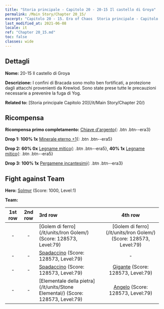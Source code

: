 ```yaml
---
title: "Storia principale - Capitolo 20 - 20-15 Il castello di Groya"
permalink: /Main Story/Chapter 20_15/
excerpt: "Capitolo 20 - 15. Era of Chaos  Storia principale - Capitolo 20_15. 20-15 Il castello di Groya"
last_modified_at: 2021-06-08
locale: it
ref: "Chapter 20_15.md"
toc: false
classes: wide
---
```


## Dettagli

 **Nome:** 20-15 Il castello di Groya

 **Descrizione:** I confini di Bracada sono molto ben fortificati, a protezione dagli attacchi provenienti da Krewlod. Sono state prese tutte le precauzioni necessarie a prevenire la fuga di Yog.

 **Related to:** [Storia principale Capitolo 20](/it/Main Story/Chapter 20/)

## Ricompensa

 **Ricompensa primo completamento:** [Chiave d'argento](/ItemsIT/con_693/){: .btn .btn--era3}

 **Drop 1:** **100% 1x** [Minerale eterno +1](/ItemsIT/mat_68/){: .btn .btn--era5}

 **Drop 2:** **60% 0x** [Legname mitico](/ItemsIT/mat_62/){: .btn .btn--era5}, **40% 1x** [Legname mitico](/ItemsIT/mat_62/){: .btn .btn--era5}

 **Drop 3:** **100% 1x** [Pergamene incantesimi](/ItemsIT/con_694/){: .btn .btn--era3}


## Fight against Team
 **Hero:** [Solmyr](/it/heroes/Solmyr/) (Score: 1000, Level:1)

 **Team:**


  | 1st row | 2nd row | 3rd row | 4th row |
  |:----:|:----:|:----|:----:|
  | - | - | [Golem di ferro](/it/units/Iron Golem/) (Score: 128573, Level:79)  | [Golem di ferro](/it/units/Iron Golem/) (Score: 128573, Level:79)  |
  | - | - | [Spadaccino](/it/units/Swordsman/) (Score: 128573, Level:79)  | - |
  | - | - | [Spadaccino](/it/units/Swordsman/) (Score: 128573, Level:79)  | [Gigante](/it/units/Giant/) (Score: 128573, Level:79)  |
  | - | - | [Elementale della pietra](/it/units/Stone Elemental/) (Score: 128573, Level:79)  | [Angelo](/it/units/Angel/) (Score: 128573, Level:79)  |


